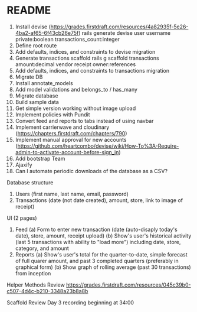 # README

1. Install devise (https://grades.firstdraft.com/resources/4a82935f-5e26-4ba2-af65-6f43cb26e75f)
rails generate devise user username private:boolean transactions_count:integer
2. Define root route
3. Add defaults, indices, and constraints to devise migration
4. Generate transactions scaffold
rails g scaffold transactions amount:decimal vendor receipt owner:references
5. Add defaults, indices, and constraints to transactions migration
6. Migrate DB
7. Install annotate_models
8. Add model validations and belongs_to / has_many
9. Migrate database
10. Build sample data
11. Get simple version working without image upload
12. Implement policies with Pundit
13. Convert feed and reports to tabs instead of using navbar
14. Implement carrierwave and cloudinary (https://chapters.firstdraft.com/chapters/790)
15. Implement manual approval for new accounts (https://github.com/heartcombo/devise/wiki/How-To%3A-Require-admin-to-activate-account-before-sign_in)
16. Add bootstrap
Team
17. Ajaxify
18. Can I automate periodic downloads of the database as a CSV?

Database structure
1. Users (first name, last name, email, password)
2. Transactions (date (not date created), amount, store, link to image of receipt)

UI (2 pages)
1. Feed
    (a) Form to enter new transaction (date (auto-disaply today's date), store, amount, receipt upload)
    (b) Show's user's historical activity (last 5 transactions with ability to "load more") including date, store, category, and amount
2. Reports
    (a) Show's user's total for the quarter-to-date, simple forecast of full quarer amount, and past 3 completed quarters (preferably in graphical form)
    (b) Show graph of rolling average (past 30 transactions) from inception

Helper Methods Review
https://grades.firstdraft.com/resources/045c39b0-c507-4d4c-b210-3348a23b8a8b

Scaffold Review
Day 3 recording beginning at 34:00
